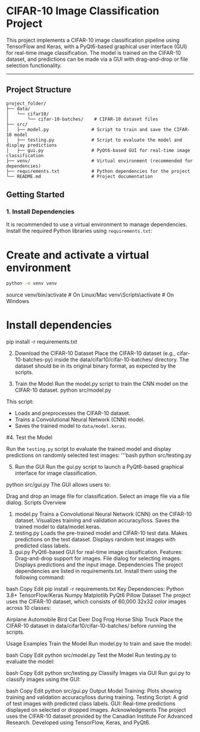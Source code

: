# CIFAR-10 Image Classification Project

This project implements a CIFAR-10 image classification pipeline using TensorFlow and Keras, with a PyQt6-based graphical user interface (GUI) for real-time image classification. The model is trained on the CIFAR-10 dataset, and predictions can be made via a GUI with drag-and-drop or file selection functionality.

---

## Project Structure

```
project_folder/
├── data/
│   └── cifar10/
│       └── cifar-10-batches/    # CIFAR-10 dataset files
├── src/
│   ├── model.py                # Script to train and save the CIFAR-10 model
│   ├── testing.py              # Script to evaluate the model and display predictions
│   ├── gui.py                  # PyQt6-based GUI for real-time image classification
├── venv/                       # Virtual environment (recommended for dependencies)
├── requirements.txt            # Python dependencies for the project
└── README.md                   # Project documentation

```


## Getting Started

### 1. Install Dependencies

It is recommended to use a virtual environment to manage dependencies. Install the required Python libraries using `requirements.txt`:

# Create and activate a virtual environment
```bash
python -m venv venv
```
source venv/bin/activate       # On Linux/Mac
venv\Scripts\activate          # On Windows

# Install dependencies
pip install -r requirements.txt


2. Download the CIFAR-10 Dataset
Place the CIFAR-10 dataset (e.g., cifar-10-batches-py) inside the data/cifar10/cifar-10-batches/ directory. The dataset should be in its original binary format, as expected by the scripts.

3. Train the Model
Run the model.py script to train the CNN model on the CIFAR-10 dataset.
python src/model.py

This script:

- Loads and preprocesses the CIFAR-10 dataset.
- Trains a Convolutional Neural Network (CNN) model.
- Saves the trained model to `data/model.keras`.


#4. Test the Model

Run the `testing.py` script to evaluate the trained model and display predictions on randomly selected test images:
'''bash
python src/testing.py


5. Run the GUI
Run the gui.py script to launch a PyQt6-based graphical interface for image classification.

python src/gui.py
The GUI allows users to:

Drag and drop an image file for classification.
Select an image file via a file dialog.
Scripts Overview
1. model.py
Trains a Convolutional Neural Network (CNN) on the CIFAR-10 dataset.
Visualizes training and validation accuracy/loss.
Saves the trained model to data/model.keras.
2. testing.py
Loads the pre-trained model and CIFAR-10 test data.
Makes predictions on the test dataset.
Displays random test images with predicted class labels.
3. gui.py
PyQt6-based GUI for real-time image classification.
Features:
Drag-and-drop support for images.
File dialog for selecting images.
Displays predictions and the input image.
Dependencies
The project dependencies are listed in requirements.txt. Install them using the following command:

bash
Copy
Edit
pip install -r requirements.txt
Key Dependencies:
Python 3.8+
TensorFlow/Keras
Numpy
Matplotlib
PyQt6
Pillow
Dataset
The project uses the CIFAR-10 dataset, which consists of 60,000 32x32 color images across 10 classes:

Airplane
Automobile
Bird
Cat
Deer
Dog
Frog
Horse
Ship
Truck
Place the CIFAR-10 dataset in data/cifar10/cifar-10-batches/ before running the scripts.

Usage Examples
Train the Model
Run model.py to train and save the model:

bash
Copy
Edit
python src/model.py
Test the Model
Run testing.py to evaluate the model:

bash
Copy
Edit
python src/testing.py
Classify Images via GUI
Run gui.py to classify images using the GUI:

bash
Copy
Edit
python src/gui.py
Output
Model Training: Plots showing training and validation accuracy/loss during training.
Testing Script: A grid of test images with predicted class labels.
GUI: Real-time predictions displayed on selected or dropped images.
Acknowledgments
The project uses the CIFAR-10 dataset provided by the Canadian Institute For Advanced Research.
Developed using TensorFlow, Keras, and PyQt6.
